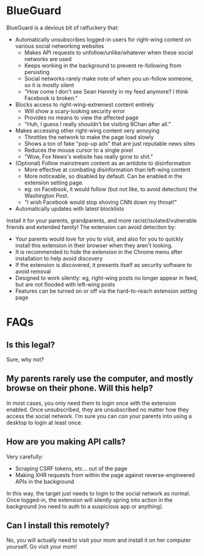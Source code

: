 # BlueGuard

BlueGuard is a devious bit of ratfuckery that:

- Automatically unsubscribes logged-in users for right-wing content on various social networking websites
  - Makes API requests to unfollow/unlike/whatever when these social networks are used
  - Keeps working in the background to prevent re-following from persisting
  - Social networks rarely make note of when you un-follow someone, so it is mostly silent
  - "How come I don't see Sean Hannity in my feed anymore? I think Facebook is broken."
- Blocks access to right-wing-extremest content entirely
  - Will show a scary-looking security error
  - Provides no means to view the affected page
  - "Huh, I guess I really shouldn't be visiting 8Chan after all."
- Makes accessing other right-wing content very annoying
  - Throttles the network to make the page load slowly
  - Shows a ton of fake "pop-up ads" that are just reputable news sites
  - Reduces the mouse cursor to a single pixel
  - "Wow, Fox News's website has really gone to shit."
- (Optional) Follow mainstream content as an antidote to disinformation
  - More effective at combating disinformation than left-wing content
  - More noticeable, so disabled by default. Can be enabled in the extension setting page.
  - eg: on Facebook, it would follow (but not like, to avoid detection) the Washington Post.
  - "I wish Facebook would stop shoving CNN down my throat!"
- Automatically updates with latest blocklists

Install it for your parents, grandparents, and more racist/isolated/vulnerable friends and extended family! The extension can avoid detection by:

- Your parents would love for you to visit, and also for you to quickly install this extension in their browser when they aren't looking.
- It is recommended to hide the extension in the Chrome menu after installation to help avoid discovery
- If the extension is discovered, it presents itself as security software to avoid removal
- Designed to work silently: eg, right-wing posts no longer appear in feed, but are not flooded with left-wing posts
- Features can be turned on or off via the hard-to-reach extension setting page

# FAQs

## Is this legal?

Sure, why not?

## My parents rarely use the computer, and mostly browse on their phone. Will this help?

In most cases, you only need them to login once with the extension enabled. Once unsubscribed, they are unsubscribed no matter how they access the social network. I'm sure you can con your parents into using a desktop to login at least once.

## How are you making API calls?

Very carefully:

- Scraping CSRF tokens, etc... out of the page
- Making XHR requests from within the page against reverse-engineered APIs in the background

In this way, the target just needs to login to the social network as normal. Once logged-in, the extension will silently spring into action in the background (no need to auth to a suspicious app or anything).

## Can I install this remotely?

No, you will actually need to visit your mom and install it on her computer yourself. Go visit your mom!
